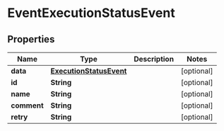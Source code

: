 

# EventExecutionStatusEvent


## Properties

| Name | Type | Description | Notes |
|------------ | ------------- | ------------- | -------------|
|**data** | [**ExecutionStatusEvent**](ExecutionStatusEvent.md) |  |  [optional] |
|**id** | **String** |  |  [optional] |
|**name** | **String** |  |  [optional] |
|**comment** | **String** |  |  [optional] |
|**retry** | **String** |  |  [optional] |



